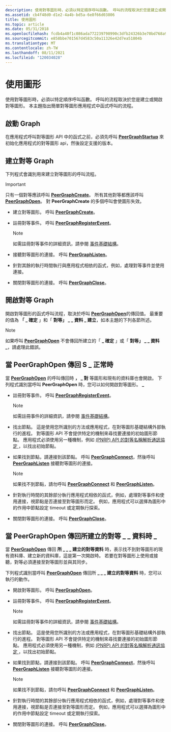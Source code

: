 ```yaml
---
description: 使用對等圖形時，必須以特定順序呼叫函數。 呼叫的流程取決於您是建立或開啟對等圖形。 本主題指出簡單對等圖形應用程式中函式呼叫的流程。
ms.assetid: cb4f48d0-d1e2-4a4b-bd5a-6e8f66d03806
title: 使用圖形
ms.topic: article
ms.date: 05/31/2018
ms.openlocfilehash: fcdb4a40f1c086ada772239798990c3dfb24326b3e70bd768a95eacc35ee384b
ms.sourcegitcommit: e858bbe701567d4583c50a11326e42d7ea51804b
ms.translationtype: MT
ms.contentlocale: zh-TW
ms.lasthandoff: 08/11/2021
ms.locfileid: "120034028"
---
```

# <a name="working-with-graphs"></a>使用圖形

使用對等圖形時，必須以特定順序呼叫函數。 呼叫的流程取決於您是建立或開啟對等圖形。 本主題指出簡單對等圖形應用程式中函式呼叫的流程。

## <a name="starting-up-a-graph"></a>啟動 Graph

在應用程式呼叫對等圖形 API 中的函式之前，必須先呼叫 [**PeerGraphStartup**](/windows/desktop/api/P2P/nf-p2p-peergraphstartup) 來初始化應用程式的對等圖形 api，然後設定支援的版本。

## <a name="creating-a-peer-graph"></a>建立對等 Graph

下列程式會識別用來建立對等圖形的呼叫流程。

> [!IMPORTANT]
> 只有一個對等應該呼叫 [**PeerGraphCreate**](/windows/desktop/api/P2P/nf-p2p-peergraphcreate)。 所有其他對等都應該呼叫 [**PeerGraphOpen**](/windows/desktop/api/P2P/nf-p2p-peergraphopen)。 對 **PeerGraphCreate** 的多個呼叫會使圖形失效。

 

-   建立對等圖形。 呼叫 [**PeerGraphCreate**](/windows/desktop/api/P2P/nf-p2p-peergraphcreate)。
-   註冊對等事件。 呼叫 [**PeerGraphRegisterEvent**](/windows/desktop/api/P2P/nf-p2p-peergraphregisterevent)。
    > [!Note]  
    > 如需註冊對等事件的詳細資訊，請參閱 [事件基礎結構](peer-events-infrastructure.md)。

     

-   接聽對等圖形的連接。 呼叫 [**PeerGraphListen**](/windows/desktop/api/P2P/nf-p2p-peergraphlisten)。
-   針對其餘的執行時間執行與應用程式相依的函式，例如，處理對等事件並使用連接。
-   關閉對等圖形的連接。 呼叫 [**PeerGraphClose**](/windows/desktop/api/P2P/nf-p2p-peergraphclose)。

## <a name="opening-a-peer-graph"></a>開啟對等 Graph

開啟對等圖形的函式呼叫流程，取決於呼叫 [**PeerGraphOpen**](/windows/desktop/api/P2P/nf-p2p-peergraphopen)的傳回值。 最重要的值為 **「 \_ 確定** 」和「 **對等」 \_ \_ 資料 \_ 建立**，如本主題的下列各節所述。

> [!Note]  
> 如果呼叫 [**PeerGraphOpen**](/windows/desktop/api/P2P/nf-p2p-peergraphopen) 不會傳回所建立的「 **\_ 確定** 」或「 **對等」 \_ \_ 資料 \_**，請處理此錯誤。

 

## <a name="when-peergraphopen-returns-s_ok"></a>當 PeerGraphOpen 傳回 S \_ 正常時

當 [**PeerGraphOpen**](/windows/desktop/api/P2P/nf-p2p-peergraphopen) 的呼叫傳回時 **， \_ 對** 等圖形和現有的資料庫也會開啟。 下列程式識別當呼叫 **PeerGraphOpen** 時，您可以如何開啟對等圖形。 **\_**

-   註冊對等事件。 呼叫 [**PeerGraphRegisterEvent**](/windows/desktop/api/P2P/nf-p2p-peergraphregisterevent)。
    > [!Note]  
    > 如需註冊事件的詳細資訊，請參閱 [事件基礎結構](peer-events-infrastructure.md)。

     

-   找出節點。 這是使用您所識別的方法或應用程式，在對等圖形基礎結構外部執行的進程。 對等圖形 API 不會提供特定的機制來尋找要連接的初始圖形節點。 應用程式必須使用另一種機制，例如 [ (PNRP) API 的對等名稱解析通訊協定 ](pnrp-namespace-provider-api.md) ，以找出初始節點。
-   如果找到節點，請連接到該節點。 呼叫 [**PeerGraphConnect**](/windows/desktop/api/P2P/nf-p2p-peergraphconnect)，然後呼叫 [**PeerGraphListen**](/windows/desktop/api/P2P/nf-p2p-peergraphlisten) 接聽對等圖形的連接。
    > [!Note]  
    > 如果找不到節點，請勿呼叫 [**PeerGraphConnect**](/windows/desktop/api/P2P/nf-p2p-peergraphconnect) 和 [**PeerGraphListen**](/windows/desktop/api/P2P/nf-p2p-peergraphlisten)。

     

-   針對執行時間的其餘部分執行應用程式相依的函式，例如，處理對等事件和使用連接，視節點是否連接至對等圖形而定。 例如，應用程式可以選擇為圖形中的作用中節點設定 timeout 或定期執行探索。
-   關閉對等圖形的連接。 呼叫 [**PeerGraphClose**](/windows/desktop/api/P2P/nf-p2p-peergraphclose)。

## <a name="when-peergraphopen-returns-peer_s_data_created"></a>當 PeerGraphOpen 傳回所建立的對等 \_ \_ 資料時 \_

當 [**PeerGraphOpen**](/windows/desktop/api/P2P/nf-p2p-peergraphopen) 傳回 **所 \_ \_ \_ 建立的對等資料** 時，表示找不到對等圖形的現有資料庫、建立新的資料庫，這是第一次開啟時。 若要在對等圖形上使用或接聽，對等必須連接至對等圖形並與其同步。

下列程式識別當呼叫 [**PeerGraphOpen**](/windows/desktop/api/P2P/nf-p2p-peergraphopen) 傳回所 **\_ \_ \_ 建立的對等資料** 時，您可以執行的動作。

-   開啟對等圖形。 呼叫 [**PeerGraphOpen**](/windows/desktop/api/P2P/nf-p2p-peergraphopen)。
-   註冊對等事件。 呼叫 [**PeerGraphRegisterEvent**](/windows/desktop/api/P2P/nf-p2p-peergraphregisterevent)。
    > [!Note]  
    > 如需註冊對等事件的詳細資訊，請參閱 [事件基礎結構](peer-events-infrastructure.md)。

     

-   找出節點。 這是使用您所識別的方法或應用程式，在對等圖形基礎結構外部執行的進程。 對等圖形 API 不會提供特定的機制來尋找要連接的初始圖形節點。 應用程式必須使用另一種機制，例如 [ (PNRP) API 的對等名稱解析通訊協定 ](pnrp-namespace-provider-api.md) ，以找出初始節點。
-   如果找到節點，請連接到該節點。 呼叫 [**PeerGraphConnect**](/windows/desktop/api/P2P/nf-p2p-peergraphconnect)，然後呼叫 [**PeerGraphListen**](/windows/desktop/api/P2P/nf-p2p-peergraphlisten) 接聽對等圖形的連接。
    > [!Note]  
    > 如果找不到節點，請勿呼叫 [**PeerGraphConnect**](/windows/desktop/api/P2P/nf-p2p-peergraphconnect) 和 [**PeerGraphListen**](/windows/desktop/api/P2P/nf-p2p-peergraphlisten)。

     

-   針對執行時間的其餘部分執行應用程式相依的函式，例如，處理對等事件和使用連接，視節點是否連接至對等圖形而定。 例如，應用程式可以選擇為圖形中的作用中節點設定 timeout 或定期執行探索。
-   關閉對等圖形的連接。 呼叫 [**PeerGraphClose**](/windows/desktop/api/P2P/nf-p2p-peergraphclose)。

 

 



